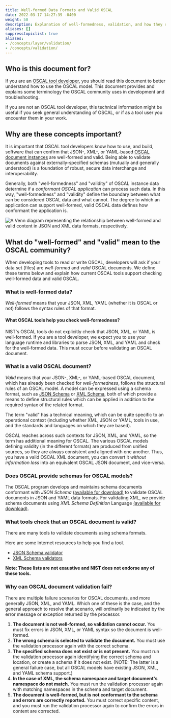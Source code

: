 ```yaml
---
title: Well-formed Data Formats and Valid OSCAL
date: 2022-03-17 14:27:39 -0400
weight: 50
description: Explanation of well-formedness, validation, and how they relate to OSCAL
aliases: []
suppresstopiclist: true
aliases:
- /concepts/layer/validation/
- /concepts/validation/
---
```


## Who is this document for?

If you are an [OSCAL tool developer](/about/stakeholders/tooldevelopers/), you should read this document to better understand how to use the OSCAL model. This document provides and explains some terminology the OSCAL community uses in development and troubleshooting.

If you are not an OSCAL tool developer, this technical information might be useful if you seek general understanding of OSCAL, or if as a tool user you encounter them in your work.

## Why are these concepts important?

It is important that OSCAL tool developers know how to use, and build, software that can confirm that JSON-, XML-, or YAML-based [OSCAL document instances](/concepts/layer/) are well-formed and valid. Being able to validate documents against externally-specified schemas (mutually and generally understood) is a foundation of robust, secure data interchange and interoperability. 

Generally, both "well-formedness" and "validity" of OSCAL instance data determine if a *conformant OSCAL application* can process such data. In this way, "well-formedness" and "validity" define the boundary between what can be considered OSCAL data and what cannot. The degree to which an application can support well-formed, valid OSCAL data defines how conformant the application is.

![A Venn diagram representing the relationship between well-formed and valid content in JSON and XML data formats, respectively.](oscal-wellformed-valid.svg "Venn diagram")

## What do "well-formed" and "valid" mean to the OSCAL community?

When developing tools to read or write OSCAL, developers will ask if your data set (files) are *well-formed* and *valid* OSCAL documents. We define these terms below and explain how current OSCAL tools support checking well-formed data and valid OSCAL.

### What is well-formed data?

*Well-formed* means that your JSON, XML, YAML (whether it is OSCAL or not) follows the syntax rules of that format.

#### What OSCAL tools help you check well-formedness?

NIST's OSCAL tools do not explicitly check that JSON, XML, or YAML is well-formed. If you are a tool developer, we expect you to use your language runtime and libraries to parse JSON, XML, and YAML and check for the well-formed data. This must occur before validating an OSCAL document.

### What is a valid OSCAL document?

*Valid* means that your JSON-, XML-, or YAML-based OSCAL document, which has already been checked for *well-formedness*, follows the structural rules of an OSCAL model. A model can be expressed using a schema format, such as [JSON Schema](https://json-schema.org/) or [XML Schema](https://www.w3.org/XML/Schema), both of which provide a means to define structural rules which can be applied in addition to the required syntax of the related format.

The term "valid" has a technical meaning, which can be quite specific to an operational context (including whether XML, JSON or YAML, tools in use, and the standards and languages on which they are based).

OSCAL reaches across such contexts for JSON, XML, and YAML, so the term has additional meaning for OSCAL. The various OSCAL models defining validity (in the different formats) are produced from unified sources, so they are always consistent and aligned with one another. Thus, you have a valid OSCAL XML document, you can convert it *without information loss* into an equivalent OSCAL JSON document, and vice-versa.

### Does OSCAL provide schemas for OSCAL models?

The OSCAL program develops and maintains schema documents conformant with *JSON Schema* [(available for download)](https://pages.nist.gov/OSCAL-Reference/release-assets/latest/oscal_assessment-plan_schema.json) to validate OSCAL documents in JSON and YAML data formats. For validating XML, we provide schema documents using *XML Schema Definition* Language [(available for download)](https://pages.nist.gov/OSCAL-Reference/release-assets/latest/oscal_assessment-plan_schema.xsd).

### What tools check that an OSCAL document is valid?

There are many tools to validate documents using schema formats.

Here are some Internet resources to help you find a tool.

- [JSON Schema validator](https://json-schema.org/implementations.html#validators)
- [XML Schema validators](https://www.w3.org/XML/Schema#Tools)

**Note: These lists are not exaustive and NIST does not endorse any of these tools.**

### Why can OSCAL document validation fail?

There are multiple failure scenarios for OSCAL documents, and more generally JSON, XML, and YAML. Which one of these is the case, and the general approach to resolve that scenario, will ordinarily be indicated by the error message or exception returned by the processor.

1. **The document is not well-formed, so validation cannot occur.** You must fix errors in JSON, XML, or YAML syntax so the document is well-formed.
2. **The wrong schema is selected to validate the document.** You must use the validation processor again with the correct schema.
3. **The specified schema does not exist or is not present.** You must run the validation processor again identifying the correct schema and location, or create a schema if it does not exist. (NOTE: The latter is a general failure case, but all OSCAL models have existing JSON, XML, and YAML schema support.)
4. **In the case of XML, the schema namespace and target document's namespace do not match.** You must run the validation processor again with matching namespaces in the schema and target document.
5. **The document is well-formed, but is not conformant to the schema and errors are correctly reported.** You must correct specific content, and you must run the validation processor again to confirm the errors in content are corrected.
